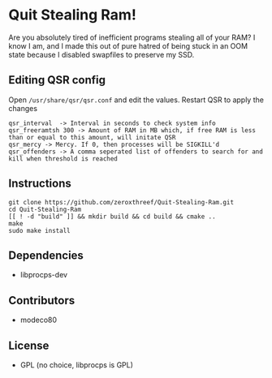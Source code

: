 # Quit Stealing Ram!
Are you absolutely tired of inefficient programs stealing all of your RAM? I know I am, and I made this out of pure hatred of being stuck in an OOM state because I disabled swapfiles to preserve my SSD.

## Editing QSR config
Open `/usr/share/qsr/qsr.conf` and edit the values. Restart QSR to apply the changes
```
qsr_interval  -> Interval in seconds to check system info
qsr_freeramtsh 300 -> Amount of RAM in MB which, if free RAM is less than or equal to this amount, will initate QSR
qsr_mercy -> Mercy. If 0, then processes will be SIGKILL'd
qsr_offenders -> A comma seperated list of offenders to search for and kill when threshold is reached
```

## Instructions
```
git clone https://github.com/zeroxthreef/Quit-Stealing-Ram.git
cd Quit-Stealing-Ram
[[ ! -d "build" ]] && mkdir build && cd build && cmake ..
make
sudo make install
```

## Dependencies
* libprocps-dev

## Contributors
* modeco80

## License
* GPL (no choice, libprocps is GPL)

